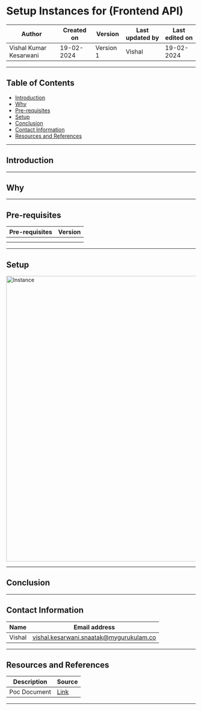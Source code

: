 # Setup Instances for (Frontend API)

|   Author        |  Created on   |  Version   | Last updated by  | Last edited on |
| --------------- | --------------| -----------|----------------- | -------------- |
| Vishal Kumar Kesarwani |  19-02-2024  |  Version 1 | Vishal  | 19-02-2024    |

***
## Table of Contents
+ [Introduction](#Introduction)
+ [Why](#Why)
+ [Pre-requisites](#Pre-requisites)
+ [Setup](#Setup)
+ [Conclusion](#Conclusion)
+ [Contact Information](#Contact-Information)
+ [Resources and References](#Resources-and-References)
  
***
## Introduction



***
## Why 

***
## Pre-requisites
| **Pre-requisites** | **Version** |
| ------------------ | ----------- |
|  |  | 
|  |  |

***
## Setup


  <img width="760" length="100" alt="Instance" src=""> 


***
## Conclusion



***
## Contact Information
| Name | Email address |
| ---- | ------------- |
| Vishal | vishal.kesarwani.snaatak@mygurukulam.co |
***
## Resources and References
|  **Description** |   **Source** |
| ---------------- | ------------ |
| Poc Document | [Link](https://github.com/CodeOps-Hub/Documentation/blob/main/OT%20Micro%20Services/Application/Frontend/README.md) |


***
